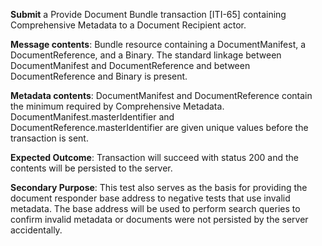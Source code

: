 **Submit** a Provide Document Bundle transaction [ITI-65] containing Comprehensive Metadata to a Document Recipient
actor.

**Message contents**: Bundle resource containing a DocumentManifest, a DocumentReference, and a Binary. The standard
linkage between DocumentManifest and DocumentReference and between DocumentReference and Binary is present.

**Metadata contents**: DocumentManifest and DocumentReference contain the minimum required by Comprehensive
 Metadata.   DocumentManifest.masterIdentifier and
DocumentReference.masterIdentifier are given unique values before the transaction is sent.

**Expected Outcome**: Transaction will succeed with status 200 and the contents will be persisted to the server.

**Secondary Purpose**: This test also serves as the basis for providing the document responder base address to 
negative tests that use invalid metadata. The base address will be used to perform search queries to confirm invalid
metadata or documents were not persisted by the server accidentally.